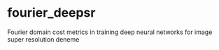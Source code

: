 # fourier_deepsr
Fourier domain cost metrics in training deep neural networks for image super resolution
deneme

